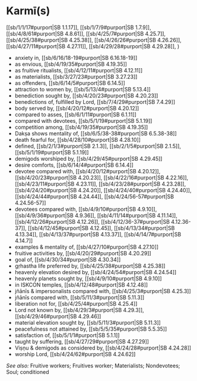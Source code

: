 # Karmī(s)

[[sb/1/1/17#purport|SB 1.1.17]], [[sb/1/7/9#purport|SB 1.7.9]], [[sb/4/8/61#purport|SB 4.8.61]], [[sb/4/25/7#purport|SB 4.25.7]], [[sb/4/25/38#purport|SB 4.25.38]], [[sb/4/26/26#purport|SB 4.26.26]], [[sb/4/27/11#purport|SB 4.27.11]], [[sb/4/29/28#purport|SB 4.29.28]], )

* anxiety in, [[sb/6/16/18-19#purport|SB 6.16.18-19]]
* as envious, [[sb/4/19/35#purport|SB 4.19.35]]
* as fruitive ritualists, [[sb/4/12/11#purport|SB 4.12.11]]
* as materialists, [[sb/3/27/23#purport|SB 3.27.23]]
* as offenders, [[sb/6/14/5#purport|SB 6.14.5]]
* attraction to women by, [[sb/5/13/4#purport|SB 5.13.4]]
* benediction sought by, [[sb/4/20/23#purport|SB 4.20.23]]
* benedictions of, fulfilled by Lord, [[sb/7/4/29#purport|SB 7.4.29]]
* body served by, [[sb/4/20/12#purport|SB 4.20.12]]
* compared to asses, [[sb/6/1/11#purport|SB 6.1.11]]
* compared with devotees, [[sb/5/1/19#purport|SB 5.1.19]]
* competition among, [[sb/4/19/35#purport|SB 4.19.35]]
* Dakṣa shows mentality of, [[sb/6/5/38-38#purport|SB 6.5.38-38]]
* death fearful for, [[sb/4/28/10#purport|SB 4.28.10]]
* defined, [[sb/2/1/3#purport|SB 2.1.3]], [[sb/2/1/5#purport|SB 2.1.5]], [[sb/5/1/19#purport|SB 5.1.19]]
* demigods worshiped by, [[sb/4/29/45#purport|SB 4.29.45]]
* desire comforts, [[sb/6/14/4#purport|SB 6.14.4]]
* devotee compared with, [[sb/4/20/12#purport|SB 4.20.12]], [[sb/4/20/23#purport|SB 4.20.23]], [[sb/4/22/16#purport|SB 4.22.16]], [[sb/4/23/11#purport|SB 4.23.11]], [[sb/4/23/28#purport|SB 4.23.28]], [[sb/4/24/20#purport|SB 4.24.20]], [[sb/4/24/40#purport|SB 4.24.40]], [[sb/4/24/44#purport|SB 4.24.44]], [[sb/4/24/56-57#purport|SB 4.24.56-57]]
* devotees compared with, [[sb/4/9/10#purport|SB 4.9.10]], [[sb/4/9/36#purport|SB 4.9.36]], [[sb/4/11/14#purport|SB 4.11.14]], [[sb/4/12/26#purport|SB 4.12.26]], [[sb/4/12/36-37#purport|SB 4.12.36-37]], [[sb/4/12/45#purport|SB 4.12.45]], [[sb/4/13/34#purport|SB 4.13.34]], [[sb/4/13/37#purport|SB 4.13.37]], [[sb/4/14/7#purport|SB 4.14.7]]
* examples & mentality of, [[sb/4/27/10#purport|SB 4.27.10]]
* fruitive activities by, [[sb/4/20/29#purport|SB 4.20.29]]
* goal of, [[sb/4/30/34#purport|SB 4.30.34]]
* gṛhastha life preferred by, [[sb/4/25/38#purport|SB 4.25.38]]
* heavenly elevation desired by, [[sb/4/24/54#purport|SB 4.24.54]]
* heavenly planets sought by, [[sb/4/9/10#purport|SB 4.9.10]]
* in ISKCON temples, [[sb/4/12/48#purport|SB 4.12.48]]
* jñānīs & impersonalists compared with, [[sb/4/25/3#purport|SB 4.25.3]]
* jñānīs compared with, [[sb/5/11/3#purport|SB 5.11.3]]
* liberation not for, [[sb/4/25/4#purport|SB 4.25.4]]
* Lord not known by, [[sb/4/29/3#purport|SB 4.29.3]], [[sb/4/29/46#purport|SB 4.29.46]]
* material elevation sought by, [[sb/5/11/3#purport|SB 5.11.3]]
* peacefulness not attained by, [[sb/5/5/35#purport|SB 5.5.35]]
* satisfaction of, [[sb/5/1/1#purport|SB 5.1.1]]
* taught by suffering, [[sb/4/27/29#purport|SB 4.27.29]]
* Viṣṇu & demigods as considered by, [[sb/4/24/28#purport|SB 4.24.28]]
* worship Lord, [[sb/4/24/62#purport|SB 4.24.62]]

*See also:* Fruitive workers; Fruitives worker; Materialists; Nondevotees; Soul; conditioned
